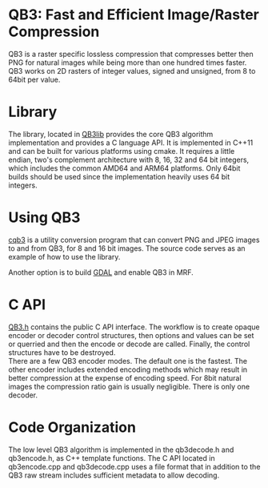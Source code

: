 # QB3: Fast and Efficient Image/Raster Compression

QB3 is a raster specific lossless compression that compresses better then PNG for natural images
while being more than one hundred times faster. QB3 works on 2D rasters of integer values, signed 
and unsigned, from 8 to 64bit per value.

# Library
The library, located in [QB3lib](QB3lib) provides the core QB3 
algorithm implementation and provides a C language API.
It is implemented in C++11 and can be built for various platforms using 
cmake. It requires a little endian, two's complement architecture with 8, 16, 32 
and 64 bit integers, which includes the common AMD64 and ARM64 platforms.
Only 64bit builds should be used since the implementation heavily uses 64 bit integers.

# Using QB3
[cqb3](cqb3.md) is a utility conversion program that can convert PNG and JPEG images to and
from QB3, for 8 and 16 bit images. The source code serves as an example of how to 
use the library.

Another option is to build [GDAL](https://github.com/OSGeo/GDAL) and
enable QB3 in MRF.

# C API
[QB3.h](QB3lib/QB3.h) contains the public C API interface.
The workflow is to create opaque encoder or decoder control structures, 
then options and values can be set or querried and then the encode or 
decode are called. Finally, the control structures have to be destroyed.  
There are a few QB3 encoder modes. The default one is the fastest. The other 
encoder includes extended encoding methods which may result in better compression 
at the expense of encoding speed. For 8bit natural images the compression ratio 
gain is usually negligible. There is only one decoder.

# Code Organization
The low level QB3 algorithm is implemented in the qb3decode.h and qb3encode.h, as
C++ template functions. The C API located in qb3encode.cpp and qb3decode.cpp 
uses a file format that in addition to the QB3 raw stream includes sufficient 
metadata to allow decoding.
